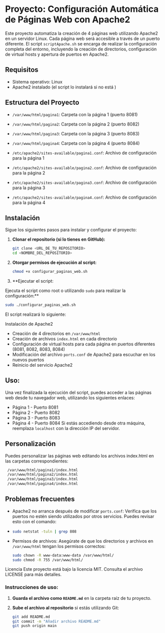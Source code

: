 # Proyecto: Configuración Automática de Páginas Web con Apache2

Este proyecto automatiza la creación de 4 páginas web utilizando Apache2 en un servidor Linux. Cada página web será accesible a través de un puerto diferente. El script `scriptApache.sh` se encarga de realizar la configuración completa del entorno, incluyendo la creación de directorios, configuración de virtual hosts y apertura de puertos en Apache2.

## Requisitos

- Sistema operativo: Linux 
- Apache2 instalado (el script lo instalará si no está )

## Estructura del Proyecto

- `/var/www/html/pagina1`: Carpeta con la página 1 (puerto 8081)
- `/var/www/html/pagina2`: Carpeta con la página 2 (puerto 8082)
- `/var/www/html/pagina3`: Carpeta con la página 3 (puerto 8083)
- `/var/www/html/pagina4`: Carpeta con la página 4 (puerto 8084)
  
- `/etc/apache2/sites-available/pagina1.conf`: Archivo de configuración para la página 1
- `/etc/apache2/sites-available/pagina2.conf`: Archivo de configuración para la página 2
- `/etc/apache2/sites-available/pagina3.conf`: Archivo de configuración para la página 3
- `/etc/apache2/sites-available/pagina4.conf`: Archivo de configuración para la página 4

## Instalación

Sigue los siguientes pasos para instalar y configurar el proyecto:

1. **Clonar el repositorio (si lo tienes en GitHub):**

   ```bash
   git clone <URL_DE_TU_REPOSITORIO>
   cd <NOMBRE_DEL_REPOSITORIO>
   ```
2. **Otorgar permisos de ejecución al script:**

   ```bash
   chmod +x configurar_paginas_web.sh
   ```
3. **Ejecutar el script:

Ejecuta el script como root o utilizando `sudo` para realizar la configuración:**

   ```bash
   sudo ./configurar_paginas_web.sh
   ```
El script realizará lo siguiente:

Instalación de Apache2
- Creación de 4 directorios en `/var/www/html`
- Creación de archivos `index.html` en cada directorio
- Configuración de virtual hosts para cada página en puertos diferentes (8081, 8082, 8083, 8084)
- Modificación del archivo `ports.conf` de Apache2 para escuchar en los nuevos puertos
- Reinicio del servicio Apache2

## Uso:
Una vez finalizada la ejecución del script, puedes acceder a las páginas web desde tu navegador web, utilizando los siguientes enlaces:
  - Página 1 - Puerto 8081
  - Página 2 - Puerto 8082
  - Página 3 - Puerto 8083
  - Página 4 - Puerto 8084
Si estás accediendo desde otra máquina, reemplaza `localhost` con la dirección IP del servidor.

## Personalización
Puedes personalizar las páginas web editando los archivos index.html en las carpetas correspondientes:

   ```bash
    /var/www/html/pagina1/index.html
    /var/www/html/pagina2/index.html
    /var/www/html/pagina3/index.html
    /var/www/html/pagina4/index.html
   ```

## Problemas frecuentes
- Apache2 no arranca después de modificar `ports.conf`: Verifica que los puertos no estén siendo utilizados por otros servicios. Puedes revisar esto con el comando:
- 
   ```bash
   sudo netstat -tuln | grep 808
   ```
- Permisos de archivos: Asegúrate de que los directorios y archivos en `/var/www/html` tengan los permisos correctos:
   ```bash
   sudo chown -R www-data:www-data /var/www/html/
   sudo chmod -R 755 /var/www/html/
   ```

Licencia
Este proyecto está bajo la licencia MIT. Consulta el archivo LICENSE para más detalles.

### Instrucciones de uso:

1. **Guarda el archivo como `README.md`** en la carpeta raíz de tu proyecto.
2. **Sube el archivo al repositorio** si estás utilizando Git:

   ```bash
   git add README.md
   git commit -m "Añadir archivo README.md"
   git push origin main
   ```

